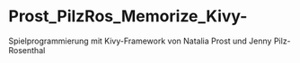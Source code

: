 # Prost_PilzRos_Memorize_Kivy-
Spielprogrammierung mit Kivy-Framework von Natalia Prost und Jenny Pilz-Rosenthal
